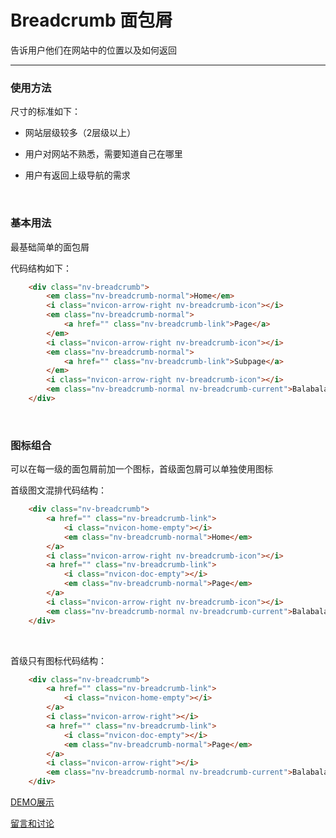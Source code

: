 # Breadcrumb 面包屑

告诉用户他们在网站中的位置以及如何返回

---

### 使用方法

尺寸的标准如下：

+ 网站层级较多（2层级以上）

+ 用户对网站不熟悉，需要知道自己在哪里

+ 用户有返回上级导航的需求

<br/>

### 基本用法

最基础简单的面包屑

代码结构如下：

```html
    <div class="nv-breadcrumb">
        <em class="nv-breadcrumb-normal">Home</em>
        <i class="nvicon-arrow-right nv-breadcrumb-icon"></i>
        <em class="nv-breadcrumb-normal">
            <a href="" class="nv-breadcrumb-link">Page</a>
        </em>
        <i class="nvicon-arrow-right nv-breadcrumb-icon"></i>
        <em class="nv-breadcrumb-normal">
            <a href="" class="nv-breadcrumb-link">Subpage</a>
        </em>
        <i class="nvicon-arrow-right nv-breadcrumb-icon"></i>
        <em class="nv-breadcrumb-normal nv-breadcrumb-current">Balabala</em>
    </div>
```

<br/>

### 图标组合

可以在每一级的面包屑前加一个图标，首级面包屑可以单独使用图标

首级图文混排代码结构：

```html
    <div class="nv-breadcrumb">
        <a href="" class="nv-breadcrumb-link">
            <i class="nvicon-home-empty"></i>
            <em class="nv-breadcrumb-normal">Home</em>
        </a>
        <i class="nvicon-arrow-right nv-breadcrumb-icon"></i>
        <a href="" class="nv-breadcrumb-link">
            <i class="nvicon-doc-empty"></i>
            <em class="nv-breadcrumb-normal">Page</em>
        </a>
        <i class="nvicon-arrow-right nv-breadcrumb-icon"></i>
        <em class="nv-breadcrumb-normal nv-breadcrumb-current">Balabala</em>
    </div>
```
<br/>

首级只有图标代码结构：

```html
    <div class="nv-breadcrumb">
        <a href="" class="nv-breadcrumb-link">
            <i class="nvicon-home-empty"></i>
        </a>
        <i class="nvicon-arrow-right"></i>
        <a href="" class="nv-breadcrumb-link">
            <i class="nvicon-doc-empty"></i>
            <em class="nv-breadcrumb-normal">Page</em>
        </a>
        <i class="nvicon-arrow-right"></i>
        <em class="nv-breadcrumb-normal nv-breadcrumb-current">Balabala</em>
    </div>
```

[DEMO展示](http://www.nv-js.com/api?type=breadcrumb)

[留言和讨论](https://github.com/Nv-js/nv-source/issues/6)
